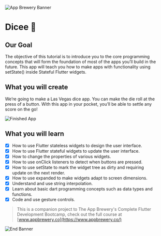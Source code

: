 ![App Brewery Banner](https://github.com/londonappbrewery/Images/blob/master/AppBreweryBanner.png)


# Dicee 🎲

## Our Goal

The objective of this tutorial is to introduce you to the core programming concepts that will form the foundation of most of the apps you’ll build in the future. This app will teach you how to make apps with functionality using setState() inside Stateful Flutter widgets.


## What you will create

We’re going to make a Las Vegas dice app. You can make the die roll at the press of a button. With this app in your pocket, you’ll be able to settle any score on the go!

![Finished App](https://github.com/londonappbrewery/Images/blob/master/dicee-demo.gif)

## What you will learn

- [x] How to use Flutter stateless widgets to design the user interface.
- [x] How to use Flutter stateful widgets to update the user interface.
- [x] How to change the properties of various widgets.
- [x] How to use onClick listeners to detect when buttons are pressed.
- [x] How to use setState to mark the widget tree as dirty and requiring update on the next render.
- [x] How to use expanded to make widgets adapt to screen dimensions.
- [x] Understand and use string interpolation.
- [x] Learn about basic dart programming concepts such as data types and functions.
- [x] Code and use gesture controls.

>This is a companion project to The App Brewery's Complete Flutter Development Bootcamp, check out the full course at [www.appbrewery.co](https://www.appbrewery.co/)

![End Banner](https://github.com/londonappbrewery/Images/blob/master/readme-end-banner.png)
